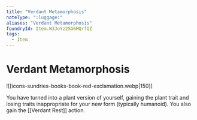 ```yaml
---
title: "Verdant Metamorphosis"
noteType: ":luggage:"
aliases: "Verdant Metamorphosis"
foundryId: Item.W3JoYz2SG6HQrfQZ
tags:
  - Item
---
```


# Verdant Metamorphosis
![[icons-sundries-books-book-red-exclamation.webp|150]]

You have turned into a plant version of yourself, gaining the plant trait and losing traits inappropriate for your new form (typically humanoid). You also gain the [[Verdant Rest]] action.
